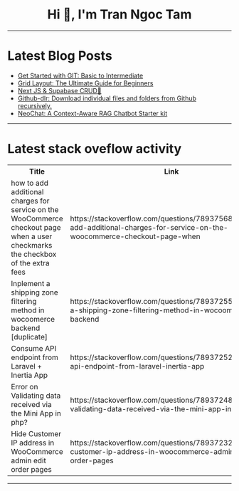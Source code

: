 <h1 align="center">Hi 👋, I'm Tran Ngoc Tam</h1>

---

# Latest Blog Posts 
<!-- BLOG-POST-LIST:START -->
- [Get Started with GIT: Basic to Intermediate](https://dev.to/utsav_sonkar/get-started-with-git-basic-to-intermediate-4d40)
- [Grid Layout: The Ultimate Guide for Beginners](https://dev.to/gdebojyoti/grid-layout-the-ultimate-guide-for-beginners-3ek8)
- [Next JS &amp; Supabase CRUD🚀](https://dev.to/seif_eddinesaad_807a774a/next-js-supabase-crud-1jk5)
- [Github-dlr: Download individual files and folders from Github recursively.](https://dev.to/rocktimsaikia/github-dlr-download-individual-files-and-folders-from-github-recursively-m92)
- [NeoChat: A Context-Aware RAG Chatbot Starter kit](https://dev.to/sraveend/neochat-a-context-aware-rag-chatbot-starter-kit-19bf)
<!-- BLOG-POST-LIST:END -->

---

# Latest stack oveflow activity
<table>
  <tr><th>Title</th><th>Link</th></tr>
  <!-- STACKOVERFLOW:START --><tr><td>how to add additional charges for service on the WooCommerce checkout page when a user checkmarks the checkbox of the extra fees</td><td>https://stackoverflow.com/questions/78937568/how-to-add-additional-charges-for-service-on-the-woocommerce-checkout-page-when</td></tr><tr><td>Inplement a shipping zone filtering method in wocoomerce backend [duplicate]</td><td>https://stackoverflow.com/questions/78937255/inplement-a-shipping-zone-filtering-method-in-wocoomerce-backend</td></tr><tr><td>Consume API endpoint from Laravel + Inertia App</td><td>https://stackoverflow.com/questions/78937252/consume-api-endpoint-from-laravel-inertia-app</td></tr><tr><td>Error on Validating data received via the Mini App in php?</td><td>https://stackoverflow.com/questions/78937248/error-on-validating-data-received-via-the-mini-app-in-php</td></tr><tr><td>Hide Customer IP address in WooCommerce admin edit order pages</td><td>https://stackoverflow.com/questions/78937232/hide-customer-ip-address-in-woocommerce-admin-edit-order-pages</td></tr><!-- STACKOVERFLOW:END -->
</table>

---


